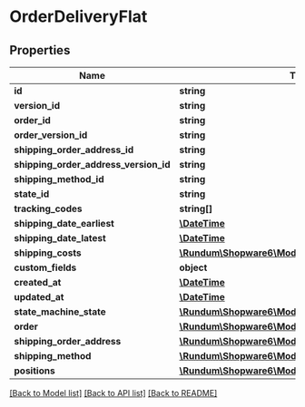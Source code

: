 # OrderDeliveryFlat

## Properties
Name | Type | Description | Notes
------------ | ------------- | ------------- | -------------
**id** | **string** |  | [optional] 
**version_id** | **string** |  | [optional] 
**order_id** | **string** |  | 
**order_version_id** | **string** |  | [optional] 
**shipping_order_address_id** | **string** |  | 
**shipping_order_address_version_id** | **string** |  | [optional] 
**shipping_method_id** | **string** |  | 
**state_id** | **string** |  | 
**tracking_codes** | **string[]** |  | 
**shipping_date_earliest** | [**\DateTime**](\DateTime.md) |  | 
**shipping_date_latest** | [**\DateTime**](\DateTime.md) |  | 
**shipping_costs** | [**\Rundum\Shopware6\Model\OrderShippingCosts**](OrderShippingCosts.md) |  | [optional] 
**custom_fields** | **object** |  | [optional] 
**created_at** | [**\DateTime**](\DateTime.md) |  | 
**updated_at** | [**\DateTime**](\DateTime.md) |  | [optional] 
**state_machine_state** | [**\Rundum\Shopware6\Model\StateMachineStateFlat**](StateMachineStateFlat.md) |  | [optional] 
**order** | [**\Rundum\Shopware6\Model\OrderFlat**](OrderFlat.md) |  | [optional] 
**shipping_order_address** | [**\Rundum\Shopware6\Model\OrderAddressFlat**](OrderAddressFlat.md) |  | [optional] 
**shipping_method** | [**\Rundum\Shopware6\Model\ShippingMethodFlat**](ShippingMethodFlat.md) |  | [optional] 
**positions** | [**\Rundum\Shopware6\Model\OrderDeliveryPositionFlat**](OrderDeliveryPositionFlat.md) |  | [optional] 

[[Back to Model list]](../../README.md#documentation-for-models) [[Back to API list]](../../README.md#documentation-for-api-endpoints) [[Back to README]](../../README.md)

